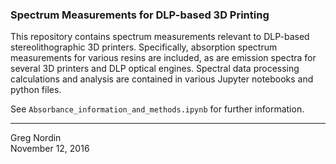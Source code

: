 ### Spectrum Measurements for DLP-based 3D Printing

This repository contains spectrum measurements relevant to DLP-based stereolithographic 3D printers. Specifically, absorption spectrum measurements for various resins are included, as are emission spectra for several 3D printers and DLP optical engines. Spectral data processing calculations and analysis are contained in various Jupyter notebooks and python files.

See `Absorbance_information_and_methods.ipynb` for further information.

---
Greg Nordin<br>
November 12, 2016
